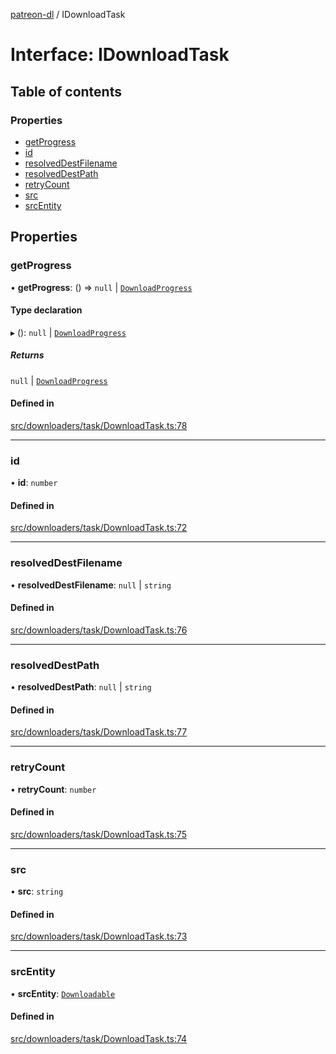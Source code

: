 [patreon-dl](../README.md) / IDownloadTask

# Interface: IDownloadTask

## Table of contents

### Properties

- [getProgress](IDownloadTask.md#getprogress)
- [id](IDownloadTask.md#id)
- [resolvedDestFilename](IDownloadTask.md#resolveddestfilename)
- [resolvedDestPath](IDownloadTask.md#resolveddestpath)
- [retryCount](IDownloadTask.md#retrycount)
- [src](IDownloadTask.md#src)
- [srcEntity](IDownloadTask.md#srcentity)

## Properties

### getProgress

• **getProgress**: () => ``null`` \| [`DownloadProgress`](DownloadProgress.md)

#### Type declaration

▸ (): ``null`` \| [`DownloadProgress`](DownloadProgress.md)

##### Returns

``null`` \| [`DownloadProgress`](DownloadProgress.md)

#### Defined in

[src/downloaders/task/DownloadTask.ts:78](https://github.com/patrickkfkan/patreon-dl/blob/7326660/src/downloaders/task/DownloadTask.ts#L78)

___

### id

• **id**: `number`

#### Defined in

[src/downloaders/task/DownloadTask.ts:72](https://github.com/patrickkfkan/patreon-dl/blob/7326660/src/downloaders/task/DownloadTask.ts#L72)

___

### resolvedDestFilename

• **resolvedDestFilename**: ``null`` \| `string`

#### Defined in

[src/downloaders/task/DownloadTask.ts:76](https://github.com/patrickkfkan/patreon-dl/blob/7326660/src/downloaders/task/DownloadTask.ts#L76)

___

### resolvedDestPath

• **resolvedDestPath**: ``null`` \| `string`

#### Defined in

[src/downloaders/task/DownloadTask.ts:77](https://github.com/patrickkfkan/patreon-dl/blob/7326660/src/downloaders/task/DownloadTask.ts#L77)

___

### retryCount

• **retryCount**: `number`

#### Defined in

[src/downloaders/task/DownloadTask.ts:75](https://github.com/patrickkfkan/patreon-dl/blob/7326660/src/downloaders/task/DownloadTask.ts#L75)

___

### src

• **src**: `string`

#### Defined in

[src/downloaders/task/DownloadTask.ts:73](https://github.com/patrickkfkan/patreon-dl/blob/7326660/src/downloaders/task/DownloadTask.ts#L73)

___

### srcEntity

• **srcEntity**: [`Downloadable`](../README.md#downloadable)

#### Defined in

[src/downloaders/task/DownloadTask.ts:74](https://github.com/patrickkfkan/patreon-dl/blob/7326660/src/downloaders/task/DownloadTask.ts#L74)
